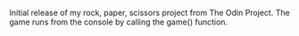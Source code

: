 Initial release of my rock, paper, scissors project from The Odin Project.
The game runs from the console by calling the game() function.
